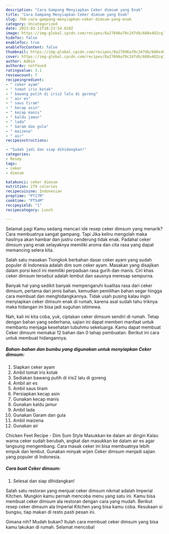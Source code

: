 ```yaml
---
description: "Cara Gampang Menyiapkan Ceker dimsum yang Enak"
title: "Cara Gampang Menyiapkan Ceker dimsum yang Enak"
slug: 760-cara-gampang-menyiapkan-ceker-dimsum-yang-enak
category: Uncategorized
date: 2023-03-11T10:23:54.810Z
image: https://img-global.cpcdn.com/recipes/8a27696a70c247db/680x482cq70/ceker-dimsum-foto-resep-utama.jpg
hideToc: false
enableToc: true
enableTocContent: false
thumbnail: https://img-global.cpcdn.com/recipes/8a27696a70c247db/680x482cq70/ceker-dimsum-foto-resep-utama.jpg
cover: https://img-global.cpcdn.com/recipes/8a27696a70c247db/680x482cq70/ceker-dimsum-foto-resep-utama.jpg
author: Admin
authorAv: notfound
ratingvalue: 3.1
reviewcount: 7
recipeingredient:
- " ceker ayam"
- " tomat iris kotak"
- " bawang putih di iris2 lalu di goreng"
- " air es"
- " saus tiram"
- " kecap asin"
- " kecap manis"
- " kaldu jamur"
- " lada"
- " Garam dan gula"
- " maizena"
- " air"
recipeinstructions:

- "Sudah jadi dan siap dihidangkan!"
categories:
- Resep
tags:
- ceker
- dimsum

katakunci: ceker dimsum 
nutrition: 279 calories
recipecuisine: Indonesian
preptime: "PT17M"
cooktime: "PT54M"
recipeyield: "1"
recipecategory: Lunch

---
```



Selamat pagi Kamu sedang mencari ide resep ceker dimsum yang menarik? Cara membuatnya sangat gampang. Tapi Jika keliru mengolah maka hasilnya akan hambar dan justru cenderung tidak enak. Padahal ceker dimsum yang enak selayaknya memiliki aroma dan cita rasa yang dapat memancing selera kita.


Salah satu masakan Tiongkok berbahan dasar ceker ayam yang sudah populer di Indonesia adalah dim sum ceker ayam. Masakan yang disajikan dalam porsi kecil ini memiliki perpaduan rasa gurih dan manis. Ciri khas ceker dimsum tersebut adalah lembut dan sausnya meresap sempurna.

Banyak hal yang sedikit banyak mempengaruhi kualitas rasa dari ceker dimsum, pertama dari jenis bahan, kemudian pemilihan bahan segar hingga cara membuat dan menghidangkannya. Tidak usah pusing kalau ingin menyiapkan ceker dimsum enak di rumah, karena asal sudah tahu triknya maka hidangan ini bisa jadi suguhan istimewa.


Nah, kali ini kita coba, yuk, ciptakan ceker dimsum sendiri di rumah. Tetap dengan bahan yang sederhana, sajian ini dapat memberi manfaat untuk membantu menjaga kesehatan tubuhmu sekeluarga. Kamu dapat membuat Ceker dimsum memakai 12 bahan dan 0 tahap pembuatan. Berikut ini cara untuk membuat hidangannya.

<!--inarticleads1-->

##### Bahan-bahan dan bumbu yang digunakan untuk menyiapkan Ceker dimsum:

1. Siapkan  ceker ayam
1. Ambil  tomat iris kotak
1. Sediakan  bawang putih di iris2 lalu di goreng
1. Ambil  air es
1. Ambil  saus tiram
1. Persiapkan  kecap asin
1. Gunakan  kecap manis
1. Gunakan  kaldu jamur
1. Ambil  lada
1. Gunakan  Garam dan gula
1. Ambil  maizena
1. Gunakan  air


Chicken Feet Recipe - Dim Sum Style Masukkan ke dalam air dingin Kalau warna ceker sudah berubah, angkat dan masukkan ke dalam air es agar langsung mengembang. Cara masak ceker ini bisa membuatnya lebih empuk dan lembut. Gunakan minyak wijen Ceker dimsum menjadi sajian yang populer di Indonesia. 

<!--inarticleads2-->

##### Cara buat Ceker dimsum:


1. Selesai dan siap dihidangkan!

Salah satu restoran yang menjual ceker dimsum nikmat adalah Imperial Kitchen. Mungkin kamu pernah mencoba menu yang satu ini. Kamu bisa membuat ceker dimsum ala restoran dengan cara yang mudah. Berikut resep ceker dimsum ala Imperial Kitchen yang bisa kamu coba. Kesukaan si bungsu, tiap makan di resto pasti pesan ini. 

Gimana nih? Mudah bukan? Itulah cara membuat ceker dimsum yang bisa kamu lakukan di rumah. Selamat mencoba!
